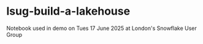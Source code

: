 # lsug-build-a-lakehouse
Notebook used in demo on Tues 17 June 2025 at London's Snowflake User Group
